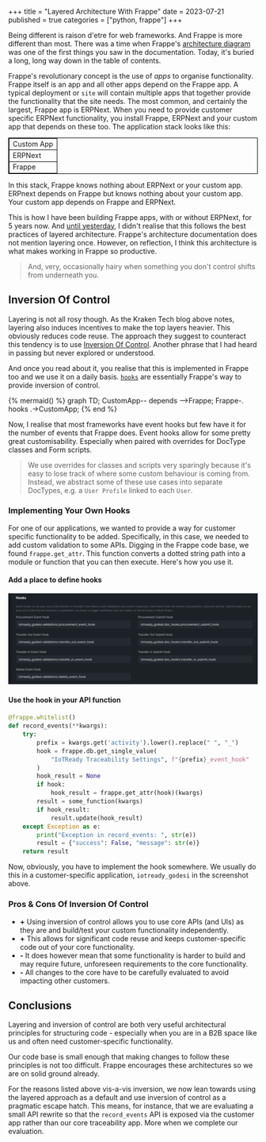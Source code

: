 +++
title = "Layered Architecture With Frappe"
date = 2023-07-21
published = true
categories = ["python, frappe"]
+++

Being different is raison d'etre for web frameworks. And Frappe is more different than most. There was a time when Frappe's [architecture diagram](https://frappeframework.com/docs/v14/user/en/basics/architecture) was one of the first things you saw in the documentation. Today, it's buried a long, long way down in the table of contents.

Frappe's revolutionary concept is the use of _apps_ to organise functionality. Frappe itself is an app and all other apps depend on the Frappe app. A typical deployment or `site` will contain multiple apps that together provide the functionality that the site needs. The most common, and certainly the largest, Frappe app is ERPNext. When you need to provide customer specific ERPNext functionality, you install Frappe, ERPNext and your custom app that depends on these too. The application stack looks like this:

<table style="border: 1px solid black; border-collapse: collapse;">
  <tr>
    <td style="border: 1px solid black;">Custom App</td>
  </tr>
  <tr>
    <td style="border: 1px solid black;">ERPNext</td>
  </tr>
  <tr>
    <td style="border: 1px solid black;">Frappe</td>
  </tr>
</table>


In this stack, Frappe knows nothing about ERPNext or your custom app. ERPnext depends on Frappe but knows nothing about your custom app. Your custom app depends on Frappe and ERPNext. 

This is how I have been building Frappe apps, with or without ERPNext, for 5 years now. And [until yesterday](https://blog.europython.eu/kraken-technologies-how-we-organize-our-very-large-pythonmonolith/), I didn't realise that this follows the best practices of layered architecture. Frappe's architecture documentation does not mention layering once. However, on reflection, I think this architecture is what makes working in Frappe so productive.

> And, very, occasionally hairy when something you don't control shifts from underneath you.


## Inversion Of Control

Layering is not all rosy though. As the Kraken Tech blog above notes, layering also induces incentives to make the top layers heavier. This obviously reduces code reuse. The approach they suggest to counteract this tendency is to use [Inversion Of Control](https://seddonym.me/2019/04/15/inversion-of-control/). Another phrase that I had heard in passing but never explored or understood. 

And once you read about it, you realise that this is implemented in Frappe too and we use it on a daily basis. [`hooks`](https://frappeframework.com/docs/v14/user/en/python-api/hooks) are essentially Frappe's way to provide inversion of control. 

{% mermaid() %}
graph TD;
    CustomApp-- depends -->Frappe;
    Frappe-. hooks .->CustomApp;
{% end %}

Now, I realise that most frameworks have event hooks but few have it for the number of events that Frappe does. Event hooks allow for some pretty great customisability. Especially when paired with overrides for DocType classes and Form scripts.

> We use overrides for classes and scripts very sparingly because it's easy to lose track of where some custom behaviour is coming from. Instead, we abstract some of these use cases into separate DocTypes, e.g. a `User Profile` linked to each `User`.


### Implementing Your Own Hooks

For one of our applications, we wanted to provide a way for customer specific functionality to be added. Specifically, in this case, we needed to add custom validation to some APIs. Digging in the Frappe code base, we found `frappe.get_attr`. This function converts a dotted string path into a module or function that you can then execute. Here's how you use it.

#### Add a place to define hooks

![Event Hooks](/images/warehouse_hooks.png)


#### Use the hook in your API function

```python
@frappe.whitelist()
def record_events(**kwargs):
    try:
        prefix = kwargs.get('activity').lower().replace(" ", "_")
        hook = frappe.db.get_single_value(
            "IoTReady Traceability Settings", f"{prefix}_event_hook"
        )
        hook_result = None
        if hook:
            hook_result = frappe.get_attr(hook)(kwargs)
        result = some_function(kwargs)
        if hook_result:
            result.update(hook_result)
    except Exception as e:
        print("Exception in record_events: ", str(e))
        result = {"success": False, "message": str(e)}
    return result
```

Now, obviously, you have to implement the hook somewhere. We usually do this in a customer-specific application, `iotready_godesi` in the screenshot above.


### Pros & Cons Of Inversion Of Control

- **+** Using inversion of control allows you to use core APIs (and UIs) as they are and build/test your custom functionality independently.
- **+** This allows for significant code reuse and keeps customer-specific code out of your core functionality.
- **-** It does however mean that some functionality is harder to build and may require future, unforeseen requirements to the core functionality. 
- **-** All changes to the core have to be carefully evaluated to avoid impacting other customers.


## Conclusions

Layering and inversion of control are both very useful architectural principles for structuring code - especially when you are in a B2B space like us and often need customer-specific functionality. 

Our code base is small enough that making changes to follow these principles is not too difficult. Frappe encourages these architectures so we are on solid ground already. 

For the reasons listed above vis-a-vis inversion, we now lean towards using the layered approach as a default and use inversion of control as a pragmatic escape hatch. This means, for instance, that we are evaluating a small API rewrite so that the `record_events` API is exposed via the customer app rather than our core traceability app. More when we complete our evaluation.


